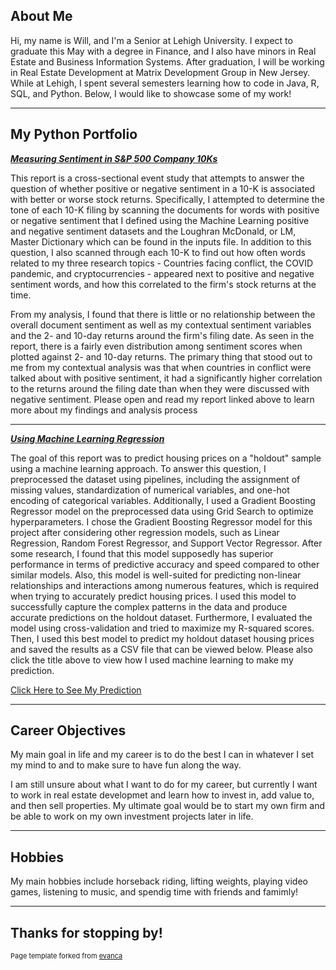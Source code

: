 ## About Me

Hi, my name is Will, and I'm a Senior at Lehigh University. I expect to graduate this May with a degree in Finance, and I also have minors in Real Estate and Business Information Systems. After graduation, I will be working in Real Estate Development at Matrix Development Group in New Jersey. While at Lehigh, I spent several semesters learning how to code in Java, R, SQL, and Python. Below, I would like to showcase some of my work!

---

## My Python Portfolio

<!-- You can link to other websites, PDFs in this repo, and other pages in this repo -->

_**[Measuring Sentiment in S&P 500 Company 10Ks](report/report.md)**_

This report is a cross-sectional event study that attempts to answer the question of whether positive or negative sentiment in a 10-K is associated with better or worse stock returns. Specifically, I attempted to determine the tone of each 10-K filing by scanning the documents for words with positive or negative sentiment that I defined using the Machine Learning positive and negative sentiment datasets and the Loughran McDonald, or LM, Master Dictionary which can be found in the inputs file. In addition to this question, I also scanned through each 10-K to find out how often words related to my three research topics - Countries facing conflict, the COVID pandemic, and cryptocurrencies - appeared next to positive and negative sentiment words, and how this correlated to the firm's stock returns at the time.

From my analysis, I found that there is little or no relationship between the overall document sentiment as well as my contextual sentiment variables and the 2- and 10-day returns around the firm's filing date. As seen in the report, there is a fairly even distribution among sentiment scores when plotted against 2- and 10-day returns. The primary thing that stood out to me from my contextual analysis was that when countries in conflict were talked about with positive sentiment, it had a significantly higher correlation to the returns around the filing date than when they were discussed with negative sentiment. Please open and read my report linked above to learn more about my findings and analysis process
 
---

_**[Using Machine Learning Regression](report/best_model.md)**_

The goal of this report was to predict housing prices on a "holdout" sample using a machine learning approach. To answer this question, I preprocessed the dataset using pipelines, including the assignment of missing values, standardization of numerical variables, and one-hot encoding of categorical variables. Additionally, I used a Gradient Boosting Regressor model on the preprocessed data using Grid Search to optimize hyperparameters. I chose the Gradient Boosting Regressor model for this project after considering other regression models, such as Linear Regression, Random Forest Regressor, and Support Vector Regressor. After some research, I found that this model supposedly has superior performance in terms of predictive accuracy and speed compared to other similar models. Also, this model is well-suited for predicting non-linear relationships and interactions among numerous features, which is required when trying to accurately predict housing prices. I used this model to successfully capture the complex patterns in the data and produce accurate predictions on the holdout dataset. Furthermore, I evaluated the model using cross-validation and tried to maximize my R-squared scores. Then, I used this best model to predict my holdout dataset housing prices and saved the results as a CSV file that can be viewed below. Please also click the title above to view how I used machine learning to make my prediction.

<a href="https://williamroth82.github.io/report/MY_PREDICTIONS.csv">Click Here to See My Prediction</a> 

---

## Career Objectives

My main goal in life and my career is to do the best I can in whatever I set my mind to and to make sure to have fun along the way.

I am still unsure about what I want to do for my career, but currently I want to work in real estate developmet and learn how to invest in, add value to, and then sell properties. My ultimate goal would be to start my own firm and be able to work on my own investment projects later in life.

---

## Hobbies

My main hobbies include horseback riding, lifting weights, playing video games, listening to music, and spendig time with friends and famimly!

---

## Thanks for stopping by!
<p style="font-size:11px">Page template forked from <a href="https://github.com/evanca/quick-portfolio">evanca</a></p>
<!-- Remove above link if you don't want to attibute -->
